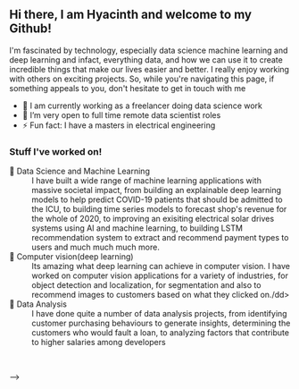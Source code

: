 ## Hi there,  I am Hyacinth and welcome to my Github! 


 I'm fascinated by technology, especially  data science machine learning and deep learning and infact, everything data,
and how we can use it to create incredible things that make our lives
easier and better. I really enjoy working with others on exciting projects.
So, while you're navigating this page, if something appeals to you,
don't hesitate to get in touch with me

- 🔭 I am currently working as a freelancer  doing data science work
- 🌱 I’m very open to full time remote data scientist roles
- ⚡ Fun fact: I have a masters in electrical engineering

### Stuff I've worked on!
<dl>
  <dt>🔭 Data Science and Machine Learning </dt>
  <dd>I have built a wide range of machine learning applications with massive societal impact, from building an explainable deep learning models to help predict COVID-19 patients that should be admitted to the ICU,  to building time series models to forecast shop's revenue for the whole of 2020, to improving an exisiting electrical solar drives systems using AI and machine learning, to building LSTM recommendation system to extract and recommend payment types to users and much much much more.</dd>
  <dt>🌱 Computer vision(deep learning)</dt>
  <dd>Its amazing what deep learning can achieve in computer vision. I have worked on computer vision applications for a variety of industries, for object detection and localization, for segmentation and also to recommend images to customers based on what they clicked on./dd>
  <dt>👯 Data Analysis</dt>
  <dd> I have done quite a number of data analysis projects, from identifying customer purchasing behaviours to generate insights,
  determining the customers who would fault a loan, to analyzing factors that contribute to higher salaries among developers</dd>
</dl>



<br />

-->
